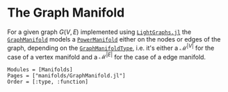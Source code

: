 # The Graph Manifold

For a given graph $G(V,E)$ implemented using [`LightGraphs.jl`](https://juliagraphs.github.io/LightGraphs.jl/latest/)
the [`GraphManifold`](@ref) models a [`PowerManifold`](@ref) either on the nodes or edges of the graph, depending on the
[`GraphManifoldType`](@ref), i.e. it's either a $\mathcal M^{\lvert V \rvert}$ for the case of a vertex manifold and a
$\mathcal M^{\lvert E \rvert}$ for the case of a edge manifold.

```@autodocs
Modules = [Manifolds]
Pages = ["manifolds/GraphManifold.jl"]
Order = [:type, :function]
```
